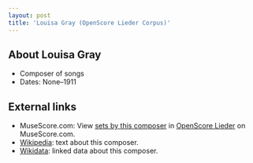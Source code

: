 ```yaml
---
layout: post
title: 'Louisa Gray (OpenScore Lieder Corpus)'
---
```


## About Louisa Gray

- Composer of songs
- Dates: None–1911

## External links

- MuseScore.com: View [sets by this composer] in [OpenScore Lieder] on MuseScore.com.
- [Wikipedia]: text about this composer.
- [Wikidata]: linked data about this composer.

[Wikipedia]: None
[Wikidata]: https://www.wikidata.org/wiki/Q105376516
[sets by this composer]: https://musescore.com/openscore-lieder-corpus/sets?order=title&text=Gray,+Louisa
[OpenScore Lieder]: https://musescore.com/openscore-lieder-corpus

